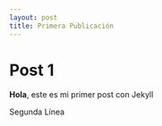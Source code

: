 ```yaml
---
layout: post
title: Primera Publicación
---
```


# Post 1

**Hola**, este es mi primer post con Jekyll


Segunda Línea